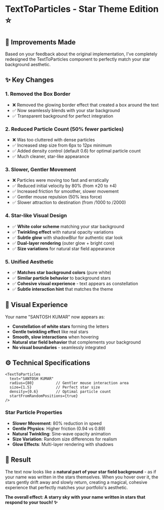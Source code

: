 # TextToParticles - Star Theme Edition ⭐

## 🎯 Improvements Made

Based on your feedback about the original implementation, I've completely redesigned the TextToParticles component to perfectly match your star background aesthetic.

## ✨ Key Changes

### 1. **Removed the Box Border**
- ❌ Removed the glowing border effect that created a box around the text
- ✅ Now seamlessly blends with your star background
- ✅ Transparent background for perfect integration

### 2. **Reduced Particle Count (50% fewer particles)**
- ❌ Was too cluttered with dense particles
- ✅ Increased step size from 6px to 12px minimum
- ✅ Added density control (default 0.6) for optimal particle count
- ✅ Much cleaner, star-like appearance

### 3. **Slower, Gentler Movement**
- ❌ Particles were moving too fast and erratically
- ✅ Reduced initial velocity by 80% (from ±20 to ±4)
- ✅ Increased friction for smoother, slower movement
- ✅ Gentler mouse repulsion (50% less force)
- ✅ Slower attraction to destination (from /1000 to /2000)

### 4. **Star-like Visual Design**
- ✅ **White color scheme** matching your star background
- ✅ **Twinkling effect** with natural opacity variations
- ✅ **Subtle glow** with shadowBlur for authentic star look
- ✅ **Dual-layer rendering** (outer glow + bright core)
- ✅ **Size variations** for natural star field appearance

### 5. **Unified Aesthetic**
- ✅ **Matches star background colors** (pure white)
- ✅ **Similar particle behavior** to background stars
- ✅ **Cohesive visual experience** - text appears as constellation
- ✅ **Subtle interaction hint** that matches the theme

## 🎨 Visual Experience

Your name "SANTOSH KUMAR" now appears as:
- **Constellation of white stars** forming the letters
- **Gentle twinkling effect** like real stars
- **Smooth, slow interactions** when hovering
- **Natural star field behavior** that complements your background
- **No visual boundaries** - seamlessly integrated

## ⚙️ Technical Specifications

```tsx
<TextToParticles 
  text="SANTOSH KUMAR"
  radius={80}          // Gentler mouse interaction area
  size={1.5}           // Perfect star size
  density={0.6}        // Optimal particle count
  startFromRandomPositions={true}
/>
```

### **Star Particle Properties**
- **Slower Movement**: 80% reduction in speed
- **Gentle Physics**: Higher friction (0.94 vs 0.89)
- **Natural Twinkling**: Sine-wave opacity animation
- **Size Variation**: Random size differences for realism
- **Glow Effects**: Multi-layer rendering with shadows

## 🌟 Result

The text now looks like a **natural part of your star field background** - as if your name was written in the stars themselves. When you hover over it, the stars gently drift away and slowly return, creating a magical, cohesive experience that perfectly matches your portfolio's aesthetic.

**The overall effect: A starry sky with your name written in stars that respond to your touch! ✨**